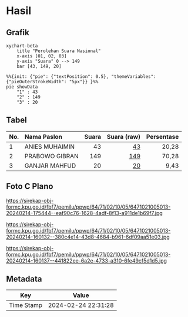 # Hasil

## Grafik

```mermaid
xychart-beta
    title "Perolehan Suara Nasional"
    x-axis [01, 02, 03]
    y-axis "Suara" 0 --> 149
    bar [43, 149, 20]
```

```mermaid
%%{init: {"pie": {"textPosition": 0.5}, "themeVariables": {"pieOuterStrokeWidth": "5px"}} }%%
pie showData
    "1" : 43
    "2" : 149
    "3" : 20
```

## Tabel

| No. | Nama Paslon    | Suara | Suara (raw) | Persentase |
|:--- |:-------------- | -----:| -----------:| ----------:|
| 1   | ANIES MUHAIMIN | 43    | [43][p-1]   | 20,28      |
| 2   | PRABOWO GIBRAN | 149   | [149][p-2]  | 70,28      |
| 3   | GANJAR MAHFUD  | 20    | [20][p-3]   | 9,43       |


[p-1]: https://github.com/gigit-pemilu/pemilu-2024/blob/main/pilpres/hitung-suara/sub/64-kalimantan-timur/sub/71-kota-balikpapan/sub/02-balikpapan-barat/sub/1005-margo-mulyo/sub/013-tps/sub/paslon-1.txt
[p-2]: https://github.com/gigit-pemilu/pemilu-2024/blob/main/pilpres/hitung-suara/sub/64-kalimantan-timur/sub/71-kota-balikpapan/sub/02-balikpapan-barat/sub/1005-margo-mulyo/sub/013-tps/sub/paslon-2.txt
[p-3]: https://github.com/gigit-pemilu/pemilu-2024/blob/main/pilpres/hitung-suara/sub/64-kalimantan-timur/sub/71-kota-balikpapan/sub/02-balikpapan-barat/sub/1005-margo-mulyo/sub/013-tps/sub/paslon-3.txt

## Foto C Plano

https://sirekap-obj-formc.kpu.go.id/fbf7/pemilu/ppwp/64/71/02/10/05/6471021005013-20240214-175444--eaf90c76-1628-4adf-8f13-a911de1b69f7.jpg

https://sirekap-obj-formc.kpu.go.id/fbf7/pemilu/ppwp/64/71/02/10/05/6471021005013-20240214-160132--380c4e14-43d8-4684-b961-6df09aa51e03.jpg

https://sirekap-obj-formc.kpu.go.id/fbf7/pemilu/ppwp/64/71/02/10/05/6471021005013-20240214-160137--441822ee-6a2e-4733-a310-6fe49cf5d1d5.jpg


## Metadata

| Key        | Value               |
| ---------- | ------------------- |
| Time Stamp | 2024-02-24 22:31:28 |



